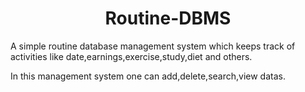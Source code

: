 <h1 align="center">Routine-DBMS</h1>

A simple routine database management system which keeps track of activities like date,earnings,exercise,study,diet and others.

In this management system one can add,delete,search,view datas.
